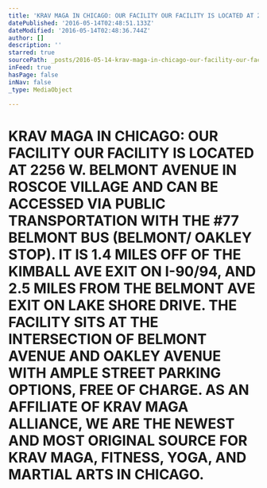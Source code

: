 ```yaml
---
title: 'KRAV MAGA IN CHICAGO: OUR FACILITY OUR FACILITY IS LOCATED AT 2256 W. BELMONT AVENUE IN ROSCOE VILLAGE AND CAN BE ACCESSED VIA PUBLIC TRANSPORTATION WITH THE #77 BELMONT BUS (BELMONT/ OAKLEY STOP). IT IS 1.4 MILES OFF OF THE KIMBALL AVE EXIT ON I-90/94, AND 2.5 MILES FROM THE BELMONT AVE EXIT ON LAKE SHORE DRIVE. THE FACILITY SITS AT THE INTERSECTION OF BELMONT AVENUE AND OAKLEY AVENUE WITH AMPLE STREET PARKING OPTIONS, FREE OF CHARGE. AS AN AFFILIATE OF KRAV MAGA ALLIANCE, WE ARE THE NEWEST AND MOST ORIGINAL SOURCE FOR KRAV MAGA, FITNESS, YOGA, AND MARTIAL ARTS IN CHICAGO.​'
datePublished: '2016-05-14T02:48:51.133Z'
dateModified: '2016-05-14T02:48:36.744Z'
author: []
description: ''
starred: true
sourcePath: _posts/2016-05-14-krav-maga-in-chicago-our-facility-our-facility-is-located-a.md
inFeed: true
hasPage: false
inNav: false
_type: MediaObject

---
```

# KRAV MAGA IN CHICAGO: OUR FACILITY OUR FACILITY IS LOCATED AT 2256 W. BELMONT AVENUE IN ROSCOE VILLAGE AND CAN BE ACCESSED VIA PUBLIC TRANSPORTATION WITH THE \#77 BELMONT BUS (BELMONT/ OAKLEY STOP). IT IS 1.4 MILES OFF OF THE KIMBALL AVE EXIT ON I-90/94, AND 2.5 MILES FROM THE BELMONT AVE EXIT ON LAKE SHORE DRIVE. THE FACILITY SITS AT THE INTERSECTION OF BELMONT AVENUE AND OAKLEY AVENUE WITH AMPLE STREET PARKING OPTIONS, FREE OF CHARGE. AS AN AFFILIATE OF KRAV MAGA ALLIANCE, WE ARE THE NEWEST AND MOST ORIGINAL SOURCE FOR KRAV MAGA, FITNESS, YOGA, AND MARTIAL ARTS IN CHICAGO.​